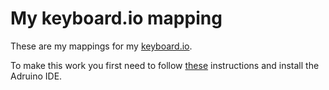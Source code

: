 # My keyboard.io mapping

These are my mappings for my [keyboard.io](https://shop.keyboard.io).

To make this work you first need to follow [these](https://github.com/keyboardio/Kaleidoscope/wiki/Keyboardio-Model-01-Introduction) instructions and install the Adruino IDE.